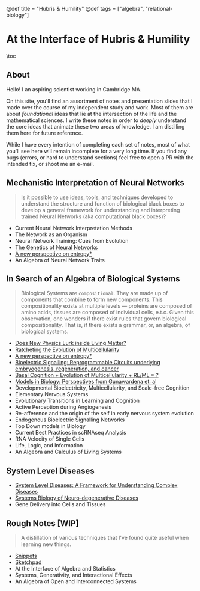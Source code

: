 @def title = "Hubris & Humility"
@def tags = ["algebra", "relational-biology"]

# At the Interface of Hubris & Humility

\toc

## About

Hello! I an aspiring scientist working in Cambridge MA.

On this site, you'll find an assortment of notes and presentation slides that I made over the course of my independent study and work. Most of them are about _foundational_ ideas that lie at the intersection of the life and the mathematical sciences. I write these notes in order to _deeply_ understand the core ideas that animate these two areas of knowledge. I am distilling them here for future reference.

While I have every intention of completing each set of notes, most of what you'll see here will remain incomplete for a very long time. If you find any bugs (errors, or hard to understand sections) feel free to open a PR with the intended fix, or shoot me an e-mail.

## Mechanistic Interpretation of Neural Networks

> Is it possible to use ideas, tools, and techniques developed to understand the structure and function of biological black boxes to develop a general framework for understanding and interpreting trained Neural Networks (aka computational black boxes)?

- Current Neural Network Interpretation Methods
- The Network as an Organism
- Neural Network Training: Cues from Evolution
- [The Genetics of Neural Networks](posts/genetics-plus-anns/genetics%2Bnn.md)
- [A new perspective on entropy*](https://balsam-wasabi-670.notion.site/A-new-perspective-on-Entropy-3cf9a2115f2d4f9c99c66f5d97426e45)
- An Algebra of Neural Network Traits

<!-- ## Developmental Biology

> Notes from reading Barresi & Gilbert's `Developmental Biology`
 -->

## In Search of an Algebra of Biological Systems

> Biological Systems are `compositional`. They are made up of components that combine to form new components. This compositionality exists at multiple levels — proteins are composed of amino acids, tissues are composed of individual cells, e.t.c. Given this observation, one wonders if there exist rules that govern biological compositionality. That is, if there exists a grammar, or, an algebra, of biological systems.

- [Does New Physics Lurk inside Living Matter?](posts/algebra-of-living-systems/new_physics.md)
- [Ratcheting the Evolution of Multicellularity](posts/algebra-of-living-systems/ratchet.md)
- [A new perspective on entropy*](https://balsam-wasabi-670.notion.site/A-new-perspective-on-Entropy-3cf9a2115f2d4f9c99c66f5d97426e45)
- [Bioelectric Signalling: Reprogrammable Circuits underlying embryogenesis, regeneration, and cancer](posts/algebra-of-living-systems/levin_cell_2021.md)
- [Basal Cognition + Evolution of Multicellularity + RL/ML = ?](posts/rl-plus-basal-cognition/basal_rl.md)
- [Models in Biology: Perspectives from Gunawardena et. al](posts/algebra-of-living-systems/models.md)
- Developmental Bioelectricity, Multicellularity, and Scale-free Cognition
- Elementary Nervous Systems
- Evolutionary Transitions in Learning and Cognition
- Active Perception during Angiogenesis
- Re-afference and the origin of the self in early nervous system evolution
- Endogenous Bioelectric Signalling Networks
- Top Down models in Biology
- Current Best Practices in scRNAseq Analysis
- RNA Velocity of Single Cells
- Life, Logic, and Information
- An Algebra and Calculus of Living Systems

## System Level Diseases

- [System Level Diseases: A Framework for Understanding Complex Diseases](posts/system-level-diseases/system_level.md)
- [Systems Biology of Neuro-degenerative Diseases](posts/system-level-diseases/systems_biology.md)
- Gene Delivery into Cells and Tissues

<!-- #### Cancer: The Somatic Mutation Theory Perspective [WIP]

> Cancer research has been, perhaps, the most heavily funded research area in the past few decades. Even though this research has yet to translate into a, so called, cure for cancer, it has generated so many insights into the inner workings of cells and tissues. In fact, it could be argued that, almost all progress in the field of Molecular Biology has resulted, directly or indirectly, from cancer research.
> There's no better 'introduction', in the sense that `CLRS` is an 'introduction' to Algorithms, to this field than Robert Weinberg's fine book, The Biology of Cancer (TBoC). In the following set of notes you'll find my synthesis of each chapter from TBoC, along with my notes on related papers and projects.

- [Preliminaries](posts/system-level-diseases/prelim.md)
- [Oncogenes](posts/system-level-diseases/oncogenes.md)
- Growth Factors, Receptors, and their role in Tumorigenesis
- Cytoplasmic Signalling Circuitry
- Tumor Suppressor Genes
- pRb and the Cell Cycle Clock
- p53 and Apoptosis
- Cell Immortalization and Tumorigenesis
- Multi-Step Tumorigenesis
- Maintenance of Genome Integrity and Tumorigenesis
- Heterotypic Interactions and Angiogenesis
- Invasion and Metastasis
- [Tumor Immunology and Immunotherapy](posts/system-level-diseases/immunotherapy.md)
- The Rational Treatment of Cancer
- [The Hallmarks of Cancer](posts/system-level-diseases/cancer_hallmarks.md)

#### Cancer: Alternative Perspectives [WIP]

- The Tissue Organization Field Theory Perspective
- The Morphogenetic Field Theory Perspective
- Bioelectrical approaches to cancer as a problem of the scaling of the cellular self
- Cancer as a disorder of Patterning Information -->

## Rough Notes [WIP]

> A distillation of various techniques that I've found quite useful when learning new things.

- [Snippets](posts/working-log/cogent.md)
- [Sketchpad](posts/working-log/a.md)
- At the Interface of Algebra and Statistics
- Systems, Generativity, and Interactional Effects
- An Algebra of Open and Interconnected Systems

<!-- ## Badges -->

[bp-crates-badge]: https://img.shields.io/crates/v/bit-parallelism.svg
[bp-crates-url]: https://crates.io/crates/bit-parallelism
[bp-docs-badge]: https://docs.rs/bit-parallelism/badge.svg
[bp-docs-url]: https://docs.rs/bit-parallelism

[cart-crates-badge]: https://img.shields.io/crates/v/cartesian-tree.svg
[cart-crates-url]: https://crates.io/crates/cartesian-tree
[cart-docs-badge]: https://docs.rs/cartesian-tree/badge.svg
[cart-docs-url]: https://docs.rs/cartesian-tree